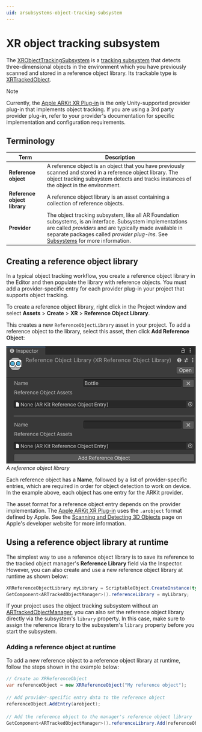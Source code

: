 ```yaml
---
uid: arsubsystems-object-tracking-subsystem
---
```

# XR object tracking subsystem

The [XRObjectTrackingSubsystem](xref:UnityEngine.XR.ARSubsystems.XRObjectTrackingSubsystem) is a [tracking subsystem](xref:arsubsystems-manual#tracking-subsystems) that detects three-dimensional objects in the environment which you have previously scanned and stored in a reference object library. Its trackable type is [XRTrackedObject](xref:UnityEngine.XR.ARSubsystems.XRTrackedObject).

> [!NOTE]
> Currently, the [Apple ARKit XR Plug-in](xref:arkit-object-tracking) is the only Unity-supported provider plug-in that implements object tracking. If you are using a 3rd party provider plug-in, refer to your provider's documentation for specific implementation and configuration requirements.

## Terminology

|**Term**|**Description**|
|--------|---------------|
|**Reference object**|A reference object is an object that you have previously scanned and stored in a reference object library. The object tracking subsystem detects and tracks instances of the object in the environment.|
|**Reference object library**|A reference object library is an asset containing a collection of reference objects.|
|**Provider**|The object tracking subsystem, like all AR Foundation subsystems, is an interface. Subsystem implementations are called *providers* and are typically made available in separate packages called *provider plug-ins*. See [Subsystems](xref:arsubsystems-manual) for more information.|

## Creating a reference object library

In a typical object tracking workflow, you create a reference object library in the Editor and then populate the library with reference objects. You must add a provider-specific entry for each provider plug-in your project that supports object tracking. 

To create a reference object library, right click in the Project window and select **Assets** &gt; **Create** &gt; **XR** &gt; **Reference Object Library**.

This creates a new `ReferenceObjectLibrary` asset in your project. To add a reference object to the library, select this asset, then click **Add Reference Object**:

![A reference object library](../images/reference-object-library-inspector.png "A reference object library")<br/>*A reference object library*

Each reference object has a **Name**, followed by a list of provider-specific entries, which are required in order for object detection to work on device. In the example above, each object has one entry for the ARKit provider. 

The asset format for a reference object entry depends on the provider implementation. The [Apple ARKit XR Plug-in](xref:arkit-object-tracking) uses the `.arobject` format defined by Apple. See the [Scanning and Detecting 3D Objects](https://developer.apple.com/documentation/arkit/scanning_and_detecting_3d_objects) page on Apple's developer website for more information.

## Using a reference object library at runtime

The simplest way to use a reference object library is to save its reference to the tracked object manager's **Reference Library** field via the Inspector. However, you can also create and use a new reference object library at runtime as shown below:

```csharp
XRReferenceObjectLibrary myLibrary = ScriptableObject.CreateInstance(typeof(XRReferenceObjectLibrary));
GetComponent<ARTrackedObjectManager>().referenceLibrary = myLibrary;
```

If your project uses the object tracking subsystem without an [ARTrackedObjectManager](xref:UnityEngine.XR.ARFoundation.ARTrackedObjectManager), you can also set the reference object library directly via the subsystem's `library` property. In this case, make sure to assign the reference library to the subsystem's `library` property before you start the subsystem.

### Adding a reference object at runtime

To add a new reference object to a reference object library at runtime, follow the steps shown in the example below:

```csharp
// Create an XRReferenceObject
var referenceObject = new XRReferenceObject("My reference object");

// Add provider-specific entry data to the reference object
referenceObject.AddEntry(arobject);

// Add the reference object to the manager's reference object library
GetComponent<ARTrackedObjectManager>().referenceLibrary.Add(referenceObject);
```
